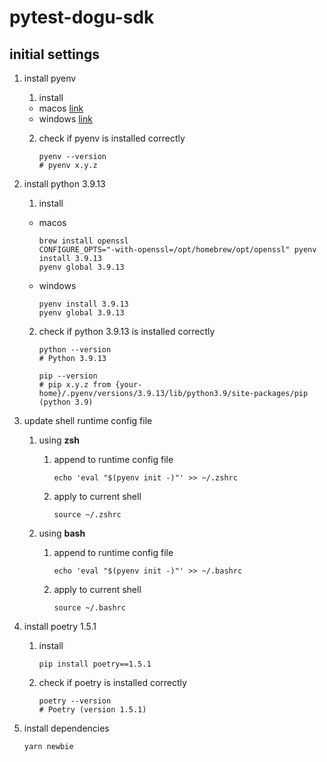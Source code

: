 # pytest-dogu-sdk

## initial settings

1. install pyenv

   1. install

   - macos [link](https://github.com/pyenv/pyenv#homebrew-in-macos)
   - windows [link](https://github.com/pyenv-win/pyenv-win/blob/master/docs/installation.md#installation)

   2. check if pyenv is installed correctly

      ```shell
      pyenv --version
      # pyenv x.y.z
      ```

2. install python 3.9.13

   1. install

   - macos

     ```shell
     brew install openssl
     CONFIGURE_OPTS="-with-openssl=/opt/homebrew/opt/openssl" pyenv install 3.9.13
     pyenv global 3.9.13
     ```

   - windows

     ```shell
     pyenv install 3.9.13
     pyenv global 3.9.13
     ```

   2. check if python 3.9.13 is installed correctly

      ```shell
      python --version
      # Python 3.9.13

      pip --version
      # pip x.y.z from {your-home}/.pyenv/versions/3.9.13/lib/python3.9/site-packages/pip (python 3.9)
      ```

3. update shell runtime config file

   1. using **zsh**

      1. append to runtime config file

         ```shell
         echo 'eval "$(pyenv init -)"' >> ~/.zshrc
         ```

      2. apply to current shell

         ```
         source ~/.zshrc
         ```

   2. using **bash**

      1. append to runtime config file

         ```shell
         echo 'eval "$(pyenv init -)"' >> ~/.bashrc
         ```

      2. apply to current shell

         ```
         source ~/.bashrc
         ```

4. install poetry 1.5.1

   1. install

      ```shell
      pip install poetry==1.5.1
      ```

   2. check if poetry is installed correctly

      ```shell
      poetry --version
      # Poetry (version 1.5.1)
      ```

5. install dependencies

   ```shell
   yarn newbie
   ```
